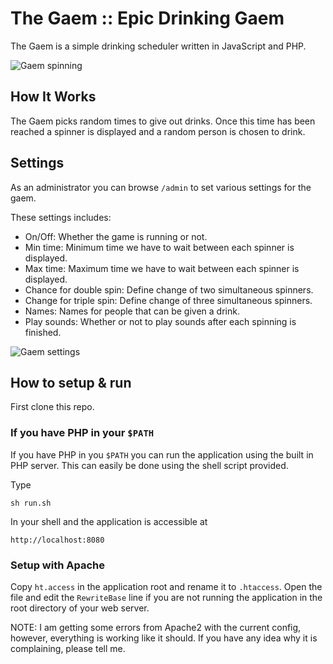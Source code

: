 # The Gaem :: Epic Drinking Gaem

The Gaem is a simple drinking scheduler written in JavaScript and PHP.

![Gaem spinning](http://i57.tinypic.com/2zggr4x.jpg)

## How It Works

The Gaem picks random times to give out drinks. Once this time has been reached
a spinner is displayed and a random person is chosen to drink.

## Settings

As an administrator you can browse `/admin` to set various settings for the gaem.

These settings includes:

- On/Off: Whether the game is running or not.
- Min time: Minimum time we have to wait between each spinner is displayed.
- Max time: Maximum time we have to wait between each spinner is displayed.
- Chance for double spin: Define change of two simultaneous spinners.
- Change for triple spin: Define change of three simultaneous spinners.
- Names: Names for people that can be given a drink.
- Play sounds: Whether or not to play sounds after each spinning is finished.

![Gaem settings](http://i60.tinypic.com/33yltev.jpg)

## How to setup & run

First clone this repo.

### If you have PHP in your `$PATH`

If you have PHP in you `$PATH` you can run the application using the built in
PHP server. This can easily be done using the shell script provided.

Type

    sh run.sh

In your shell and the application is accessible at

    http://localhost:8080

### Setup with Apache

Copy `ht.access` in the application root and rename it to `.htaccess`. Open
the file and edit the `RewriteBase` line if you are not running the application
in the root directory of your web server.

NOTE: I am getting some errors from Apache2 with the current config, however, everything
is working like it should. If you have any idea why it is complaining, please tell me.
